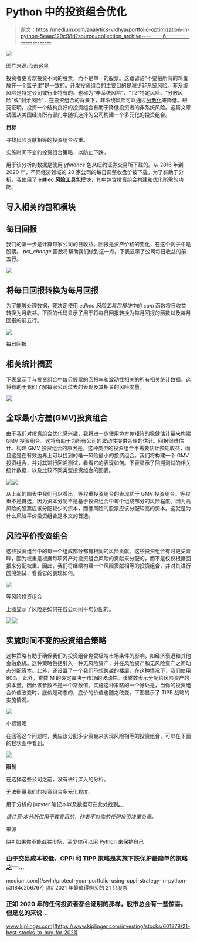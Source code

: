 # Python 中的投资组合优化

> 原文：<https://medium.com/analytics-vidhya/portfolio-optimization-in-python-5eaac129c98d?source=collection_archive---------6----------------------->

![](img/a1961f6f29d57652cef04ebad2d02fcf.png)

图片来源:[点击这里](https://content.fortune.com/wp-content/uploads/2019/10/GettyImages-1158402857.jpg?resize=750,500)

投资者更喜欢投资不同的股票，而不是单一的股票。这跟谚语“不要把所有的鸡蛋放在一个篮子里”是一致的。开发投资组合的主要目的是减少非系统风险。非系统风险是特定公司或行业特有的。也称为“非系统风险”、“T2”特定风险、“分散风险”或“剩余风险”，在投资组合的背景下，非系统风险可以通过[分散化](https://www.investopedia.com/terms/d/diversification.asp)来降低。研究证明，投资一个结构良好的投资组合有助于降低投资者的非系统风险。这篇文章试图从美国经济所有部门中随机选择的公司构建一个多元化的投资组合。

**目标**

寻找风险贡献相等的投资组合权重。

实施时间不变的投资组合策略，以防止下跌。

用于该分析的数据是使用 *yfinance* 包从纽约证券交易所下载的。从 2016 年到 2020 年，不同经济领域的 20 家公司的每日调整收盘价被下载。为了有助于分析，我使用了 **edhec 风险工具包**模块，其中包含投资组合构建和优化所需的功能。

## 导入相关的包和模块

## 每日回报

我们的第一步是计算每家公司的日收益。回报是资产价格的变化，在这个例子中是股票。 *pct_change* 函数将帮助我们做到这一点。下表显示了公司每日收益的前五行。

![](img/88e56783dcc70d86815ec582d5fae8e5.png)

## 将每日回报转换为每月回报

为了能够处理数据，我决定使用 *edhec 风险工具包模块*中的 *cum* 函数将日收益转换为月收益。下面的代码显示了用于将每日回报转换为每月回报的函数以及每月回报的前五行。

![](img/abfd1e5944f4803b4e598b03bb2208fd.png)

每日回报

## 相关统计摘要

下表显示了与投资组合中每只股票的回报率和波动性相关的所有相关统计数据。这将有助于我们了解每家公司过去的表现及其相关的风险度量。

![](img/09e76e2e2bba73938ba9b4ff3bd4eade.png)

## 全球最小方差(GMV)投资组合

由于我们对投资组合优化感兴趣，我将进一步使用协方差矩阵的稳健估计量来构建 GMV 投资组合。这将有助于为所有公司的波动性提供合理的估计。回报很难估计。构建 GMV 投资组合的原因是，这种类型的投资组合不需要估计预期收益，而且这是在有效边界上可以找到的唯一风险最小的投资组合。我们将构建一个 GMV 投资组合，并对其进行回溯测试，看看它的表现如何。下表显示了回溯测试的相关统计数据，以及比较不同类型投资组合的图表。

![](img/e5c764d7761576f6c5ba5df450301dff.png)![](img/cc41741a6c6efd9288b7308d33103a46.png)

从上面的图表中我们可以看出，等权重投资组合的表现优于 GMV 投资组合。等权重不是首选，因为资本分配不是基于投资组合中每个组成部分的风险程度。因为高风险的股票应该分配较少的资本，而低风险的股票应该分配较高的资本。这就是为什么风险平价投资组合是本文的首选。

## 风险平价投资组合

这些投资组合中的每一个组成部分都有相同的风险贡献。这些投资组合有时更受青睐，因为权重是根据每项资产对投资组合风险的贡献来分配的，而不是仅仅根据回报来分配权重。因此，我们将继续构建一个风险贡献相等的投资组合，并对其进行回溯测试，看看它的表现如何。

![](img/897d642c4bda5abfcd3849ba47f6c4c9.png)

等风险投资组合

上图显示了风险是如何在各公司间平均分配的。

![](img/6d8443572d188586b3e3d65c7d05140f.png)![](img/90e0065b0d175a68d0fdf3c30923edbd.png)

## 实施时间不变的投资组合策略

这种策略有助于确保我们的投资组合免受极端市场条件的影响，如经济衰退和其他金融危机。这种策略包括引入一种无风险资产，并在风险资产和无风险资产之间动态分配资本。此外，还设置了一个我们不想跨越的楼层，在这种情况下，我们使用 80%。此外，乘数 M 的设定取决于市场的波动性。该乘数表示分配给风险资产的资本量，因此该参数不是一个常数值。实施这种策略的一个好处是，当你的投资组合价值改变时，底价是动态的，底价的价值也随之改变。下图显示了 TIPP 战略的实施情况。

![](img/49cbd33533e74f4170a68a554164b203.png)

小费策略

在回答这个问题时，我应该分配多少资金来实现风险相等的投资组合，可以在下面的柱状图中看到。

![](img/bf8481fb617b38883049881057241220.png)

**限制**

在选择这些公司之前，没有进行深入的分析。

无法衡量我们的投资组合多元化程度。

用于分析的 jupyter 笔记本以及数据可在此处找到[。](https://github.com/yineme/portfolio-optimzation)

*请注意:本分析仅用于教育目的，作者不对你的任何投资决策负责。*

来源

[](/swlh/protect-your-portfolio-using-cppi-strategy-in-python-c3184c2b6767) [## 如果你不能战胜市场，至少你可以用 Python 来保护自己

### 由于交易成本较低，CPPI 和 TIPP 策略是实施下跌保护最简单的策略之一…

medium.com](/swlh/protect-your-portfolio-using-cppi-strategy-in-python-c3184c2b6767) [](https://www.kiplinger.com/investing/stocks/601879/21-best-stocks-to-buy-for-2021) [## 2021 年最值得购买的 21 只股票

### 正如 2020 年的任何投资者都会证明的那样，股市总会有一些惊喜。但是总的来说…

www.kiplinger.com](https://www.kiplinger.com/investing/stocks/601879/21-best-stocks-to-buy-for-2021)